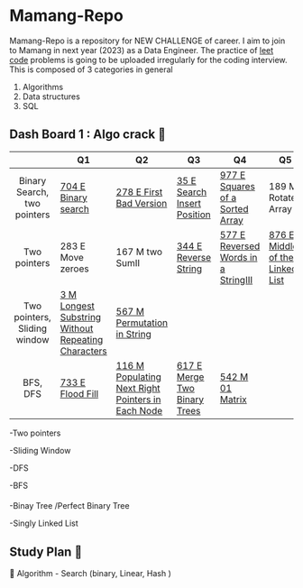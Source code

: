 # Mamang-Repo

Mamang-Repo is a repository for NEW CHALLENGE of career. 
I aim to join to Mamang in next year (2023) as a Data Engineer. 
The practice of [leet code](https://leetcode.com/) problems is going to be uploaded irregularly for the coding interview. 
This is composed of 3 categories in general 

1) Algorithms 
2) Data structures
3) SQL 

## Dash Board 1 : Algo crack   :calendar:

||Q1|Q2|Q3|Q4|Q5|
|:---:|---|---|---|---|---|
|Binary Search, two pointers|[704 E Binary search ](https://leetcode.com/problems/binary-search/)|[278 E First Bad Version](https://leetcode.com/problems/first-bad-version/) |[35 E Search Insert Position](https://leetcode.com/problems/search-insert-position/)|[977 E Squares of a Sorted Array](https://leetcode.com/problems/squares-of-a-sorted-array/)|189 M Rotated Array|
|Two pointers|283 E Move zeroes|167 M two SumII |[344 E Reverse String](https://leetcode.com/problems/reverse-string/)|[577 E Reversed Words in a StringIII](https://leetcode.com/problems/reverse-words-in-a-string-iii/)|[876 E Middle of the Linked List](https://leetcode.com/problems/middle-of-the-linked-list/)
|Two pointers, Sliding window|[3 M Longest Substring Without Repeating Characters](https://leetcode.com/problems/longest-substring-without-repeating-characters/)|[ 567 M Permutation in String](https://leetcode.com/problems/permutation-in-string/)
|BFS, DFS|[ 733 E Flood Fill](https://leetcode.com/problems/flood-fill/)|[ 116 M Populating Next Right Pointers in Each Node](https://leetcode.com/problems/populating-next-right-pointers-in-each-node/)|[617 E Merge Two Binary Trees](https://leetcode.com/problems/merge-two-binary-trees/)|[542 M 01 Matrix](https://leetcode.com/problems/01-matrix/)||

-Two pointers

-Sliding Window

-DFS

-BFS

####
-Binay Tree /Perfect Binary Tree

-Singly Linked List 

## Study Plan  :pushpin:
:paperclip: Algorithm - Search (binary, Linear, Hash )
